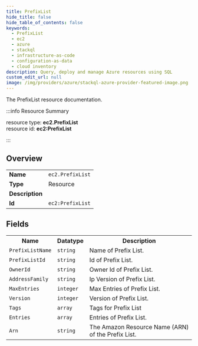 ```yaml
---
title: PrefixList
hide_title: false
hide_table_of_contents: false
keywords:
  - PrefixList
  - ec2
  - azure
  - stackql
  - infrastructure-as-code
  - configuration-as-data
  - cloud inventory
description: Query, deploy and manage Azure resources using SQL
custom_edit_url: null
image: /img/providers/azure/stackql-azure-provider-featured-image.png
---
```

The PrefixList resource documentation.

:::info Resource Summary

<div class="row">
<div class="providerDocColumn">
<span>resource type:&nbsp;<b>ec2.PrefixList</b></span><br />
<span>resource id:&nbsp;<b>ec2:PrefixList</b></span><br />
</div>
</div>

:::

## Overview
<table><tbody>
<tr><td><b>Name</b></td><td><code>ec2.PrefixList</code></td></tr>
<tr><td><b>Type</b></td><td>Resource</td></tr>
<tr><td><b>Description</b></td><td></td></tr>
<tr><td><b>Id</b></td><td><code>ec2:PrefixList</code></td></tr>
</tbody></table>

## Fields
<table><tbody>
<tr><th>Name</th><th>Datatype</th><th>Description</th></tr>
<tr><td><code>PrefixListName</code></td><td><code>string</code></td><td>Name of Prefix List.</td></tr><tr><td><code>PrefixListId</code></td><td><code>string</code></td><td>Id of Prefix List.</td></tr><tr><td><code>OwnerId</code></td><td><code>string</code></td><td>Owner Id of Prefix List.</td></tr><tr><td><code>AddressFamily</code></td><td><code>string</code></td><td>Ip Version of Prefix List.</td></tr><tr><td><code>MaxEntries</code></td><td><code>integer</code></td><td>Max Entries of Prefix List.</td></tr><tr><td><code>Version</code></td><td><code>integer</code></td><td>Version of Prefix List.</td></tr><tr><td><code>Tags</code></td><td><code>array</code></td><td>Tags for Prefix List</td></tr><tr><td><code>Entries</code></td><td><code>array</code></td><td>Entries of Prefix List.</td></tr><tr><td><code>Arn</code></td><td><code>string</code></td><td>The Amazon Resource Name (ARN) of the Prefix List.</td></tr>
</tbody></table>